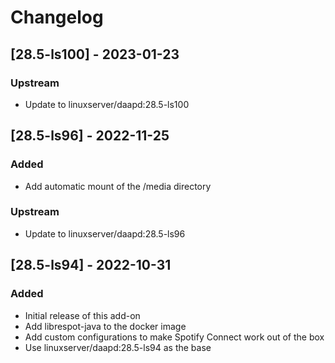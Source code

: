 # Changelog

## [28.5-ls100] - 2023-01-23
### Upstream
- Update to linuxserver/daapd:28.5-ls100


## [28.5-ls96] - 2022-11-25
### Added
- Add automatic mount of the /media directory

### Upstream
- Update to linuxserver/daapd:28.5-ls96


## [28.5-ls94] - 2022-10-31
### Added
- Initial release of this add-on
- Add librespot-java to the docker image
- Add custom configurations to make Spotify Connect work out of the box
- Use linuxserver/daapd:28.5-ls94 as the base
